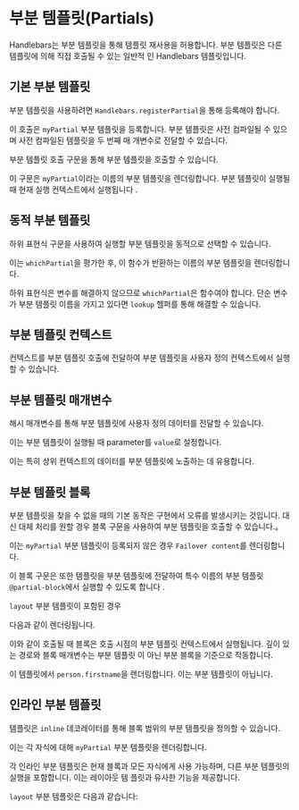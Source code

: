 # 부분 템플릿(Partials)

Handlebars는 부분 템플릿을 통해 템플릿 재사용을 허용합니다. 부분 템플릿은 다른 템플릿에 의해 직접 호출될 수 있는 일반적
인 Handlebars 템플릿입니다.

## 기본 부분 템플릿

부분 템플릿을 사용하려면 `Handlebars.registerPartial`을 통해 등록해야 합니다.

<Example examplePage="/ko/examples/partials/basic.md" show="preparationScript"/>

이 호출은 `myPartial` 부분 템플릿을 등록합니다. 부분 템플릿은 사전 컴파일될 수 있으며 사전 컴파일된 템플릿을 두 번째 매
개변수로 전달할 수 있습니다.

부분 템플릿 호출 구문을 통해 부분 템플릿을 호출할 수 있습니다.

<Example examplePage="/ko/examples/partials/basic.md" show="template"/>

이 구문은 `myPartial`이라는 이름의 부분 템플릿을 렌더링합니다. 부분 템플릿이 실행될 때 현재 실행 컨텍스트에서 실행됩니다
.

## 동적 부분 템플릿

하위 표현식 구문을 사용하여 실행할 부분 템플릿을 동적으로 선택할 수 있습니다.

<Example examplePage="/ko/examples/partials/dynamic.md" show="template"/>

이는 `whichPartial`을 평가한 후, 이 함수가 반환하는 이름의 부분 템플릿을 렌더링합니다.

하위 표현식은 변수를 해결하지 않으므로 `whichPartial`은 함수여야 합니다. 단순 변수가 부분 템플릿 이름을 가지고 있다면
`lookup` 헬퍼를 통해 해결할 수 있습니다.

<Example examplePage="/ko/examples/partials/variable.md" show="template"/>

## 부분 템플릿 컨텍스트

컨텍스트를 부분 템플릿 호출에 전달하여 부분 템플릿을 사용자 정의 컨텍스트에서 실행할 수 있습니다.

<Example examplePage="/ko/examples/partials/other-context.md" show="template"/>

## 부분 템플릿 매개변수

해시 매개변수를 통해 부분 템플릿에 사용자 정의 데이터를 전달할 수 있습니다.

<Example examplePage="/ko/examples/partials/parameters.md" show="template"/>

이는 부분 템플릿이 실행될 때 parameter를 `value`로 설정합니다.

이는 특히 상위 컨텍스트의 데이터를 부분 템플릿에 노출하는 데 유용합니다.

<Example examplePage="/ko/examples/partials/parent-context.md" show="template"/>

## 부분 템플릿 블록

부분 템플릿을 찾을 수 없을 때의 기본 동작은 구현에서 오류를 발생시키는 것입니다. 대신 대체 처리를 원할 경우 블록 구문을
사용하여 부분 템플릿을 호출할 수 있습니다.。

<Example examplePage="/ko/examples/partials/failover.md" show="template"/>

이는 `myPartial` 부분 템플릿이 등록되지 않은 경우 `Failover content`를 렌더링합니다.

이 블록 구문은 또한 템플릿을 부분 템플릿에 전달하여 특수 이름의 부분 템플릿 `@partial-block`에서 실행할 수 있도록 합니다
.

<Example examplePage="/ko/examples/partials/partial-block.md" show="template"/>

`layout` 부분 템플릿이 포함된 경우

<Example examplePage="/ko/examples/partials/partial-block.md" show="partial" name="layout"/>

다음과 같이 렌더링됩니다.

<Example examplePage="/ko/examples/partials/partial-block.md" show="output"/>

이와 같이 호출될 때 블록은 호출 시점의 부분 템플릿 컨텍스트에서 실행됩니다. 깊이 있는 경로와 블록 매개변수는 부분 템플릿
이 아닌 부분 블록을 기준으로 작동합니다.

<Example examplePage="/ko/examples/partials/partial-block-parameters.md" show="template"/>

이 템플릿에서 `person.firstname`을 렌더링합니다. 이는 부분 템플릿이 아닙니다.

## 인라인 부분 템플릿

템플릿은 `inline` 데코레이터를 통해 블록 범위의 부분 템플릿을 정의할 수 있습니다.

<Example examplePage="/ko/examples/partials/inline.md" show="template"/>

이는 각 자식에 대해 `myPartial` 부분 템플릿을 렌더링합니다.

각 인라인 부분 템플릿은 현재 블록과 모든 자식에게 사용 가능하며, 다른 부분 템플릿의 실행을 포함합니다. 이는 레이아웃 템
플릿과 유사한 기능을 제공합니다.

<Example examplePage="/ko/examples/partials/inline-blocks.md" show="template"/>

`layout` 부분 템플릿은 다음과 같습니다:

<Example examplePage="/ko/examples/partials/inline-blocks.md" show="partial" name="layout"/>

